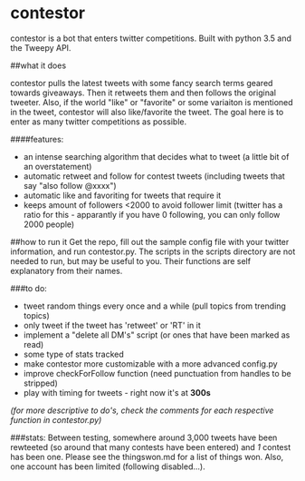 # contestor
contestor is a bot that enters twitter competitions. Built with python 3.5 and the Tweepy API. 

##what it does

contestor pulls the latest tweets with some fancy search terms geared towards giveaways. Then it retweets them and then follows the original tweeter. Also, if the world "like" or "favorite" or some variaiton is mentioned in the tweet, contestor will also like/favorite the tweet. The goal here is to enter as many twitter competitions as possible.

####features:
* an intense searching algorithm that decides what to tweet (a little bit of an overstatement)
* automatic retweet and follow for contest tweets (including tweets that say "also follow @xxxx")
* automatic like and favoriting for tweets that require it
* keeps amount of followers <2000 to avoid follower limit (twitter has a ratio for this - apparantly if you have 0 following, you can only follow 2000 people)



##how to run it
Get the repo, fill out the sample config file with your twitter information, and run contestor.py. The scripts in the scripts directory are not needed to run, but may be useful to you. Their functions are self explanatory from their names.

###to do:
* tweet random things every once and a while (pull topics from trending topics)
* only tweet if the tweet has 'retweet' or 'RT' in it
* implement a "delete all DM's" script (or ones that have been marked as read)
* some type of stats tracked
* make contestor more customizable with a more advanced config.py
* improve checkForFollow function (need punctuation from handles to be stripped)
* play with timing for tweets - right now it's at **300s**

*(for more descriptive to do's, check the comments for each respective function in contestor.py)*


###stats:
Between testing, somewhere around 3,000 tweets have been rewteeted (so around that many contests have been entered) and *1* contest has been one. Please see the thingswon.md for a list of things won. Also, one account has been limited (following disabled...).
